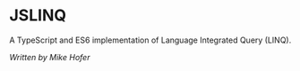 # JSLINQ

A TypeScript and ES6 implementation of Language Integrated Query (LINQ).

*Written by Mike Hofer*


